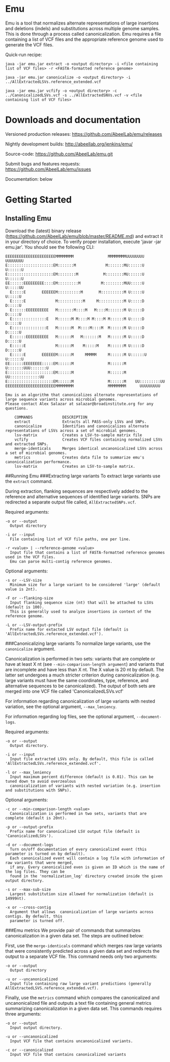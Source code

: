 # Emu
Emu is a tool that normalizes alternate representations of large insertions and deletions (indels) and substitutions across multiple genome samples. This is done through a process called canonicalization. Emu requires a file containing a list of VCF files and the appropriate reference genome used to generate the VCF files.

Quick-run recipe:

  `java -jar emu.jar extract -o <output directory> -i <file containing list of VCF files> -r <FASTA-formatted reference genome>`

  `java -jar emu.jar canonicalize -o <output directory> -i ../AllExtractedLSVs.reference_extended.vcf`

  `java -jar emu.jar vcfify -o <output directory> -c ../CanonicalizedLSVs.vcf -s ../AllExtractedSNVs.vcf -v <file containing list of VCF files>`

# Downloads and documentation

Versioned production releases: https://github.com/AbeelLab/emu/releases

Nightly development builds: http://abeellab.org/jenkins/emu/

Source-code: https://github.com/AbeelLab/emu.git

Submit bugs and features requests: https://github.com/AbeelLab/emu/issues

Documentation: below

# Getting Started
## Installing Emu
Download the (latest) binary release (https://github.com/AbeelLab/emu/blob/master/README.md) and extract it in your directory of choice. To verify proper installation, execute 'javar -jar emu.jar'. You should see the following CLI:

```
EEEEEEEEEEEEEEEEEEEEEEMMMMMMMM               MMMMMMMMUUUUUUUU     UUUUUUUU
E::::::::::::::::::::EM:::::::M             M:::::::MU::::::U     U::::::U
E::::::::::::::::::::EM::::::::M           M::::::::MU::::::U     U::::::U
EE::::::EEEEEEEEE::::EM:::::::::M         M:::::::::MUU:::::U     U:::::UU
  E:::::E       EEEEEEM::::::::::M       M::::::::::M U:::::U     U:::::U
  E:::::E             M:::::::::::M     M:::::::::::M U:::::D     D:::::U
  E::::::EEEEEEEEEE   M:::::::M::::M   M::::M:::::::M U:::::D     D:::::U
  E:::::::::::::::E   M::::::M M::::M M::::M M::::::M U:::::D     D:::::U
  E:::::::::::::::E   M::::::M  M::::M::::M  M::::::M U:::::D     D:::::U
  E::::::EEEEEEEEEE   M::::::M   M:::::::M   M::::::M U:::::D     D:::::U
  E:::::E             M::::::M    M:::::M    M::::::M U:::::D     D:::::U
  E:::::E       EEEEEEM::::::M     MMMMM     M::::::M U::::::U   U::::::U
EE::::::EEEEEEEE:::::EM::::::M               M::::::M U:::::::UUU:::::::U
E::::::::::::::::::::EM::::::M               M::::::M  UU:::::::::::::UU
E::::::::::::::::::::EM::::::M               M::::::M    UU:::::::::UU
EEEEEEEEEEEEEEEEEEEEEEMMMMMMMM               MMMMMMMM      UUUUUUUUU

Emu is an algorithm that canonicalizes alternate representations of large sequence variants across microbial genomes.
Please contact Alex Salazar at salazar@broadinstitute.org for any questions.

    COMMANDS             DESCRIPTION
    extract              Extracts all PASS-only LSVs and SNPs.
    canonicalize         Identifies and canonicalizes alternate representations of LSVs across a set of microbial genomes.
    lsv-matrix           Creates a LSV-to-sample matrix file
    vcfify               Creates VCF files containing normalized LSVs and extracted SNPs.
    merge-identicals     Merges identical uncanonicalized LSVs across a set of microbial genomes.
    metrics              Creates data file to summarize emu's canonicalization performance.
    lsv-matrix           Creates an LSV-to-sample matrix.
```

##Running Emu
###Extracting large variants
To extract large variants use the `extract` command. 

During extraction, flanking sequences are respectively added to the reference and alternative sequences of identified large variants. SNPs are redirected a separate output file called, `AllExtractedSNPs.vcf`.

Required arguments:
```
-o or --output
  Output directory
  
-i or --input
  File containing list of VCF file paths, one per line.

-r <value> | --reference-genome <value>
  Input file that contains a list of FASTA-formatted reference genomes used in the VCF files. 
  Emu can parse multi-contig reference genomes.
```	        
Optional arguments:
```
-s or --LSV-size
  Minimum size for a large variant to be considered 'large' (default value is 2nt).
  
-F or --flanking-size
  Input flanking sequence size (nt) that will be attached to LSVs (default is 100). 
  This is generally used to analyze insertions in context of the reference genome.
  
-L or --LSV-output-prefix
  Prefix name for extacted LSV output file (default is 'AllExtractedLSVs.reference_extended.vcf').
```
###Canonicalizing large variants
To normalize large variants, use the `canonicalize` argument. 

Canonicalization is performed in two sets: variants that are complete or have at least X nt (see `--min-comparison-length argument`) and variants that are incomplete and have less than X nt. The X value is 20 nt by default. The latter set undergoes a much stricter criterion during canonicalization (e.g. large variants must have the same coordinates, type, reference, and alternative sequences to be canonicalized). The output of both sets are merged into one VCF file called 'CanonicalizedLSVs.vcf'

For information regarding canonicalization of large variants with nested variation, see the optional argument, `--max_leniency`.

For information regarding log files, see the optional argument, `--document-logs`.

Required arguments:
```
-o or --output
  Output directory.
  
-i or --input
  Input file extracted LSVs only. By default, this file is called 'AllExtractedLSVs.reference_extended.vcf'.
  
-l or --max_leniency
  Input maximum percent difference (default is 0.01). This can be tuned down to avoid overzealous 
  canonicalization of variants with nested variation (e.g. insertion and substitutions with SNPs).
```

Optional arguments:
```
-c or --min-comparison-length <value>
  Canonicalization is performed in two sets, variants that are complete (default is 20nt).
  
-p or --output-prefix
  Prefix name for canonicalized LSV output file (default is 'CanonicalizedLSVs').
  
-d or --document-logs
  Turn on/off documentation of every canonicalized event (this parameter is turned on by default).
  Each canonicalized event will contain a log file with information of raw variants that were merged,
  if any. Every canonicalized even is given an ID which is the name of the log files. They can be 
  found in the 'normalization_log' directory created inside the given output directory.

-s or --max-sub-size
  Largest substitution size allowed for normalization (default is 14999nt).
  
-x or --cross-contig
  Argument that allows  canonicalization of large variants across contigs. By default, this
  parameter is turned off.
```

###Emu metrics
We provide pair of commands that summarizes canonicalization in a given data set. The steps are outlined below:

First, use the `merge-identicals` command which merges raw large variants that were consistently predicted across a given data set and redirects the output to a separate VCF file. This command needs only two arguments:
```
-o or --output
  Output directory
  
-u or --uncanonicalized
  Input file containing raw large variant predictions (generally AllExtractedLSVS.reference_extended.vcf).
```

Finally, use the `metrics` command which compares the canonicalized and uncanonicalized file and outputs a text file containing general metrics summarizing canonicalization in a given data set. This commands requires three arguments:
```
-o or --output
  Input output directory.
  
-u or --uncanonicalized
  Input VCF file that contains uncanonicalized variants.
  
-c or --canonicalized
  Input VCF file that contains canonicalized variants
```

